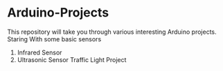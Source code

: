 # Arduino-Projects
This repository will take you through various interesting Arduino projects.
Staring With some basic sensors
1. Infrared Sensor
2. Ultrasonic Sensor
Traffic Light Project

